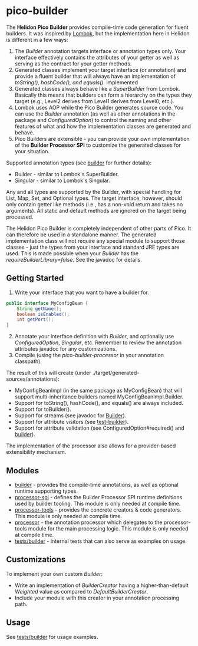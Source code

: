 # pico-builder

The <b>Helidon Pico Builder</b> provides compile-time code generation for fluent builders. It was inspired by [Lombok]([https://projectlombok.org/), but the implementation here in Helidon is different in a few ways:
<ol>
    <li>The <i>Builder</i> annotation targets interface or annotation types only. Your interface effectively contains the attributes of your getter as well as serving as the contract for your getter methods.</li>
    <li>Generated classes implement your target interface (or annotation) and provide a fluent builder that will always have an implementation of <i>toString(), hashCode(), and equals().</i> implemented</li>
    <li>Generated classes always behave like a <i>SuperBuilder</i> from Lombok. Basically this means that builders can form
      a hierarchy on the types they target (e.g., Level2 derives from Level1 derives from Level0, etc.).</li>
    <li>Lombok uses AOP while the Pico Builder generates source code. You can use the <i>Builder</i> annotation (as well as other annotations in the package and <i>ConfiguredOption</i>) to control the naming and other features of what and how the implementation classes are generated and behave.</li>
    <li>Pico Builders are extensible - you can provide your own implementation of the <b>Builder Processor SPI</b> to customize the generated classes for your situation.</li>
</ol>

Supported annotation types (see [builder](./builder/src/main/java/io/helidon/pico/builder) for further details):
* Builder - similar to Lombok's SuperBuilder.
* Singular - similar to Lombok's Singular.

Any and all types are supported by the Builder, with special handling for List, Map, Set, and Optional types. The target interface,
however, should only contain getter like methods (i.e., has a non-void return and takes no arguments). All static and default methods
are ignored on the target being processed.

The Helidon Pico Builder is completely independent of other parts of Pico. It can therefore be used in a standalone manner. The
generated implementation class will not require any special module to support those classes - just the types from your interface
and standard JRE types are used. This is made possible when your <i>Builder</i> has the <i>requireBuilderLibrary=false</i>. See the javadoc for details.

## Getting Started
1. Write your interface that you want to have a builder for.
```java
public interface MyConfigBean {
    String getName();
    boolean isEnabled();
    int getPort();
}
```
2. Annotate your interface definition with <i>Builder</i>, and optionally use <i>ConfiguredOption</i>, <i>Singular</i>, etc. Remember to review the annotation attributes javadoc for any customizations.
3. Compile (using the <i>pico-builder-processor</i> in your annotation classpath).

The result of this will create (under ./target/generated-sources/annotations):
* MyConfigBeanImpl (in the same package as MyConfigBean) that will support multi-inheritance builders named MyConfigBeanImpl.Builder.
* Support for toString(), hashCode(), and equals() are always included.
* Support for toBuilder().
* Support for streams (see javadoc for [Builder](./builder/src/main/java/io/helidon/pico/builder/Builder.java)).
* Support for attribute visitors (see [test-builder](./tests/builder/src/main/java/io/helidon/pico/builder/test/testsubjects/package-info.java)).
* Support for attribute validation (see ConfiguredOption#required() and [builder](./tests/builder/src/main/java/io/helidon/pico/builder/test/testsubjects/package-info.java)).

The implementation of the processor also allows for a provider-based extensibility mechanism.

## Modules
* [builder](./builder) - provides the compile-time annotations, as well as optional runtime supporting types.
* [processor-spi](./processor-spi) - defines the Builder Processor SPI runtime definitions used by builder tooling. This module is only needed at compile time.
* [processor-tools](./processor-tools) - provides the concrete creators & code generators. This module is only needed at compile time.
* [processor](./processor) - the annotation processor which delegates to the processor-tools module for the main processing logic. This module is only needed at compile time.
* [tests/builder](./tests/builder) - internal tests that can also serve as examples on usage.

## Customizations
To implement your own custom <i>Builder</i>:
* Write an implementation of <i>BuilderCreator</i> having a higher-than-default <i>Weighted</i> value as compared to <i>DefaultBuilderCreator</i>.
* Include your module with this creator in your annotation processing path.

## Usage
See [tests/builder](./tests/builder) for usage examples.
